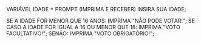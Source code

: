 VARIÁVEL IDADE = PROMPT (IMPRIMA E RECEBER) INSIRA SUA IDADE;

SE A IDADE FOR MENOR QUE 16 ANOS:
    IMPRIMA "NÃO PODE VOTAR!";
SE CASO A IDADE FOR IGUAL A 16 OU MENOR QUE 18:
    IMPRIMA "VOTO FACULTATIVO!";
SENÃO:
    IMPRIMA "VOTO OBRIGATÓRIO!";